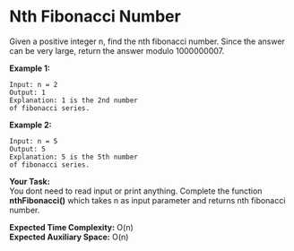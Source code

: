 # Nth Fibonacci Number
Given a positive integer n, find the nth fibonacci number. Since the answer can be very large, return the answer modulo 1000000007.

**Example 1:**
```
Input: n = 2
Output: 1 
Explanation: 1 is the 2nd number
of fibonacci series.
```
**Example 2:**
```
Input: n = 5
Output: 5
Explanation: 5 is the 5th number
of fibonacci series.
```
**Your Task:**<br> 
You dont need to read input or print anything. Complete the function **nthFibonacci()** which takes n as input parameter and returns nth fibonacci number.

**Expected Time Complexity:** O(n)<br>
**Expected Auxiliary Space:** O(n)
